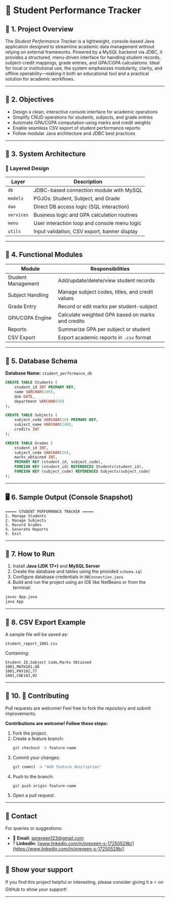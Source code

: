 # 📘 Student Performance Tracker

## 📄 1. Project Overview

The *Student Performance Tracker* is a lightweight, console-based Java application designed to streamline academic data management without relying on external frameworks. Powered by a MySQL backend via JDBC, it provides a structured, menu-driven interface for handling student records, subject-credit mappings, grade entries, and GPA/CGPA calculations. Ideal for local or institutional use, the system emphasizes modularity, clarity, and offline operability—making it both an educational tool and a practical solution for academic workflows.

---

## 🎯 2. Objectives

- Design a clean, interactive console interface for academic operations  
- Simplify CRUD operations for students, subjects, and grade entries  
- Automate GPA/CGPA computation using marks and credit weights  
- Enable seamless CSV export of student performance reports  
- Follow modular Java architecture and JDBC best practices  

---

## 🧱 3. System Architecture

### 🔹 Layered Design

| Layer     | Description                                  |
|-----------|----------------------------------------------|
| `db`      | JDBC-based connection module with MySQL      |
| `models`  | POJOs: Student, Subject, and Grade           |
| `dao`     | Direct DB access logic (SQL interaction)     |
| `services`| Business logic and GPA calculation routines  |
| `menu`    | User interaction loop and console menu logic |
| `utils`   | Input validation, CSV export, banner display |

---

## 🧪 4. Functional Modules

| Module              | Responsibilities                                          |
|---------------------|-----------------------------------------------------------|
| Student Management  | Add/update/delete/view student records                    |
| Subject Handling    | Manage subject codes, titles, and credit values           |
| Grade Entry         | Record or edit marks per student-subject                  |
| GPA/CGPA Engine     | Calculate weighted GPA based on marks and credits         |
| Reports             | Summarize GPA per subject or student                      |
| CSV Export          | Export academic reports in `.csv` format                  |

---

## 📂 5. Database Schema

**Database Name:** `student_performance_db`

```sql
CREATE TABLE Students (
    student_id INT PRIMARY KEY,
    name VARCHAR(100),
    dob DATE,
    department VARCHAR(50)
);

CREATE TABLE Subjects (
    subject_code VARCHAR(10) PRIMARY KEY,
    subject_name VARCHAR(100),
    credits INT
);

CREATE TABLE Grades (
    student_id INT,
    subject_code VARCHAR(10),
    marks_obtained INT,
    PRIMARY KEY (student_id, subject_code),
    FOREIGN KEY (student_id) REFERENCES Students(student_id),
    FOREIGN KEY (subject_code) REFERENCES Subjects(subject_code)
);
```

---

## 🖥️ 6. Sample Output (Console Snapshot)

```
===== STUDENT PERFORMANCE TRACKER =====
1. Manage Students
2. Manage Subjects
3. Record Grades
4. Generate Reports
5. Exit
```

---

## 🚀 7. How to Run

1. Install **Java (JDK 17+)** and **MySQL Server**
2. Create the database and tables using the provided `schema.sql`
3. Configure database credentials in `DBConnection.java`
4. Build and run the project using an IDE like NetBeans or from the terminal:

```bash
javac App.java
java App
```

---

## 🧾 8. CSV Export Example

A sample file will be saved as:

```
student_report_1001.csv
```

Containing:

```
Student ID,Subject Code,Marks Obtained
1001,MATH101,88
1001,PHY102,77
1001,CHE103,92
```

---

## 📜 10. 🤝 Contributing

Pull requests are welcome! Feel free to fork the repository and submit improvements.

**Contributions are welcome! Follow these steps:**
1. Fork the project.
2. Create a feature branch:
   ```bash
   git checkout -b feature-name
   ```
3. Commit your changes:
   ```bash
   git commit -m "Add feature description"
   ```
4. Push to the branch:
   ```bash
   git push origin feature-name
   ```
5. Open a pull request.

---

## 📧 Contact

For queries or suggestions:

- 📧 **Email:** [spreveen123@gmail.com](mailto:spreveen123@gmail.com)  
- ? **LinkedIn:** [www.linkedin.com/in/preveen-s-17250529b/](https://www.linkedin.com/in/preveen-s-17250529b/)

---

## 🌟 Show your support

If you find this project helpful or interesting, please consider giving it a ⭐ on GitHub to show your support!

---


